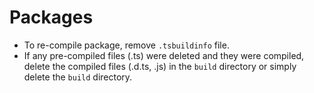 <h1>Packages</h1>
<ul>
    <li>To re-compile package, remove <code>.tsbuildinfo</code> file.</li>
    <li>If any pre-compiled files (.ts) were deleted and they were compiled, delete the compiled files (.d.ts, .js) in the <code>build</code> directory or simply delete the <code>build</code> directory.</li>
</ul>